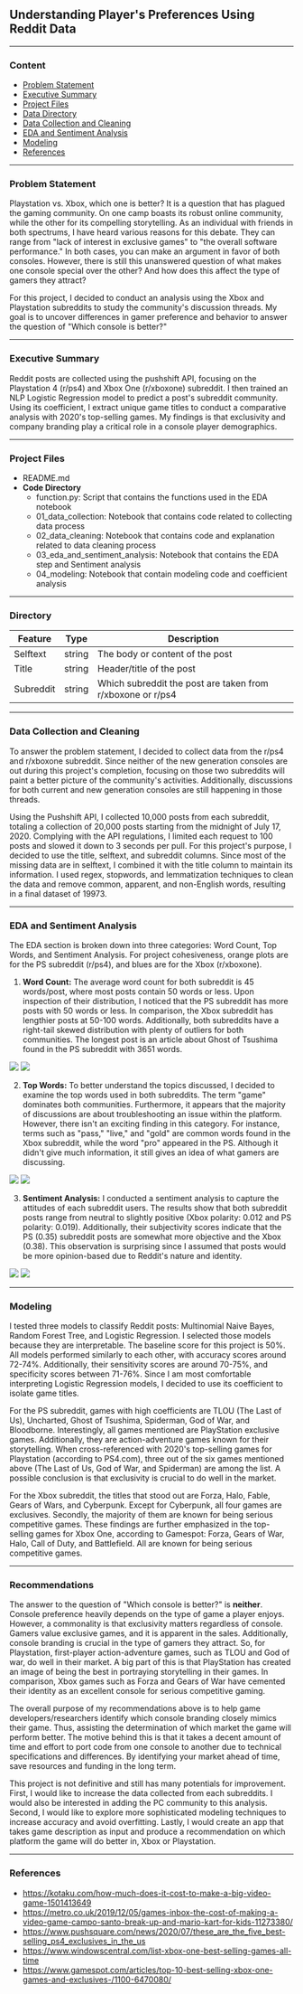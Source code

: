 ## Understanding Player's Preferences Using Reddit Data
---

### Content 
- [Problem Statement](#Problem-Statement)
- [Executive Summary](#Executive-Summary)
- [Project Files](#Project-Files)
- [Data Directory](#Data-Directory)
- [Data Collection and Cleaning](#Data-Collection-and-Cleaning)
- [EDA and Sentiment Analysis](#EDA-and-Sentiment-Analysis)
- [Modeling](#Modeling)
- [References](#References)

---

### Problem Statement

Playstation vs. Xbox, which one is better? It is a question that has plagued the gaming community. On one camp boasts its robust online community, while the other for its compelling storytelling. As an individual with friends in both spectrums, I have heard various reasons for this debate. They can range from "lack of interest in exclusive games" to "the overall software performance." In both cases, you can make an argument in favor of both consoles. However, there is still this unanswered question of what makes one console special over the other? And how does this affect the type of gamers they attract? 

For this project, I decided to conduct an analysis using the Xbox and Playstation subreddits to study the community's discussion threads. My goal is to uncover differences in gamer preference and behavior to answer the question of "Which console is better?"

---

### Executive Summary

Reddit posts are collected using the pushshift API, focusing on the Playstation 4 (r/ps4) and Xbox One (r/xboxone) subreddit. I then trained an NLP Logistic Regression model to predict a post's subreddit community. Using its coefficient, I extract unique game titles to conduct a comparative analysis with 2020's top-selling games. My findings is that exclusivity and company branding play a critical role in a console player demographics. 

---

### Project Files

- README.md
- **Code Directory**
    - function.py: Script that contains the functions used in the EDA notebook
    - 01_data_collection: Notebook that contains code related to collecting data process 
    - 02_data_cleaning: Notebook that contains code and explanation related to data cleaning process
    - 03_eda_and_sentiment_analysis: Notebook that contains the EDA step and Sentiment analysis
    - 04_modeling: Notebook that contain modeling code and coefficient analysis
    
---

### Directory

|Feature|Type|Description|
|---|---|---|
|Selftext|string|The body or content of the post|
|Title|string|Header/title of the post|
|Subreddit|string|Which subreddit the post are taken from r/xboxone or r/ps4|

---

### Data Collection and Cleaning

To answer the problem statement, I decided to collect data from the r/ps4 and r/xboxone subreddit. Since neither of the new generation consoles are out during this project's completion, focusing on those two subreddits will paint a better picture of the community's activities. Additionally, discussions for both current and new generation consoles are still happening in those threads. 

Using the Pushshift API, I collected 10,000 posts from each subreddit, totaling a collection of 20,000 posts starting from the midnight of July 17, 2020. Complying with the API regulations, I limited each request to 100 posts and slowed it down to 3 seconds per pull. For this project's purpose, I decided to use the title, selftext, and subreddit columns. Since most of the missing data are in selftext, I combined it with the title column to maintain its information. I used regex, stopwords, and lemmatization techniques to clean the data and remove common, apparent, and non-English words, resulting in a final dataset of 19973. 

---

### EDA and Sentiment Analysis

The EDA section is broken down into three categories: Word Count, Top Words, and Sentiment Analysis. For project cohesiveness, orange plots are for the PS subreddit (r/ps4), and blues are for the Xbox (r/xboxone).

1. **Word Count:** The average word count for both subreddit is 45 words/post, where most posts contain 50 words or less. Upon inspection of their distribution, I noticed that the PS subreddit has more posts with 50 words or less. In comparison, the Xbox subreddit has lengthier posts at 50-100 words. Additionally, both subreddits have a right-tail skewed distribution with plenty of outliers for both communities. The longest post is an article about Ghost of Tsushima found in the PS subreddit with 3651 words. 

![](image/bar_graph.png)
![](image/box_plot.png)

2. **Top Words:** To better understand the topics discussed, I decided to examine the top words used in both subreddits. The term "game" dominates both communities. Furthermore, it appears that the majority of discussions are about troubleshooting an issue within the platform. However, there isn't an exciting finding in this category. For instance, terms such as "pass," "live," and "gold" are common words found in the Xbox subreddit, while the word "pro" appeared in the PS. Although it didn't give much information, it still gives an idea of what gamers are discussing. 

![](image/top_25.png)
![](image/top_50.png)

3. **Sentiment Analysis:**
I conducted a sentiment analysis to capture the attitudes of each subreddit users. The results show that both subreddit posts range from neutral to slightly positive (Xbox polarity: 0.012 and PS polarity: 0.019). Additionally, their subjectivity scores indicate that the PS (0.35) subreddit posts are somewhat more objective and the Xbox (0.38). This observation is surprising since I assumed that posts would be more opinion-based due to Reddit's nature and identity. 

![](image/polarity.png)
![](image/subjectivity.png)

---

### Modeling

I tested three models to classify Reddit posts: Multinomial Naive Bayes, Random Forest Tree, and Logistic Regression. I selected those models because they are interpretable. The baseline score for this project is 50%. All models performed similarly to each other, with accuracy scores around 72-74%. Additionally, their sensitivity scores are around 70-75%, and specificity scores between 71-76%. Since I am most comfortable interpreting Logistic Regression models, I decided to use its coefficient to isolate game titles. 

For the PS subreddit, games with high coefficients are TLOU (The Last of Us), Uncharted, Ghost of Tsushima, Spiderman, God of War, and Bloodborne. Interestingly, all games mentioned are PlayStation exclusive games. Additionally, they are action-adventure games known for their storytelling. When cross-referenced with 2020's top-selling games for Playstation (according to PS4.com), three out of the six games mentioned above (The Last of Us, God of War, and Spiderman) are among the list. A possible conclusion is that exclusivity is crucial to do well in the market.

For the Xbox subreddit, the titles that stood out are Forza, Halo, Fable, Gears of Wars, and Cyberpunk. Except for Cyberpunk, all four games are exclusives. Secondly, the majority of them are known for being serious competitive games. These findings are further emphasized in the top-selling games for Xbox One, according to Gamespot: Forza, Gears of War, Halo, Call of Duty, and Battlefield. All are known for being serious competitive games. 

---

### Recommendations

The answer to the question of "Which console is better?" is **neither**. Console preference heavily depends on the type of game a player enjoys. However, a commonality is that exclusivity matters regardless of console. Gamers value exclusive games, and it is apparent in the sales. Additionally, console branding is crucial in the type of gamers they attract. So, for Playstation, first-player action-adventure games, such as TLOU and God of war, do well in their market. A big part of this is that PlayStation has created an image of being the best in portraying storytelling in their games. In comparison, Xbox games such as Forza and Gears of War have cemented their identity as an excellent console for serious competitive gaming. 

The overall purpose of my recommendations above is to help game developers/researchers identify which console branding closely mimics their game. Thus, assisting the determination of which market the game will perform better. The motive behind this is that it takes a decent amount of time and effort to port code from one console to another due to technical specifications and differences. By identifying your market ahead of time, save resources and funding in the long term. 

This project is not definitive and still has many potentials for improvement. First, I would like to increase the data collected from each subreddits. I would also be interested in adding the PC community to this analysis. Second, I would like to explore more sophisticated modeling techniques to increase accuracy and avoid overfitting. Lastly, I would create an app that takes game description as input and produce a recommendation on which platform the game will do better in, Xbox or Playstation.

---

### References

- https://kotaku.com/how-much-does-it-cost-to-make-a-big-video-game-1501413649
- https://metro.co.uk/2019/12/05/games-inbox-the-cost-of-making-a-video-game-campo-santo-break-up-and-mario-kart-for-kids-11273380/
- https://www.pushsquare.com/news/2020/07/these_are_the_five_best-selling_ps4_exclusives_in_the_us
- https://www.windowscentral.com/list-xbox-one-best-selling-games-all-time
- https://www.gamespot.com/articles/top-10-best-selling-xbox-one-games-and-exclusives-/1100-6470080/
